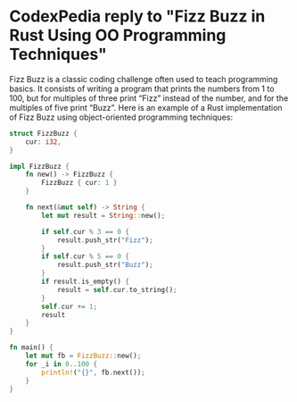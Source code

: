 # CodexPedia reply to "Fizz Buzz in Rust Using OO Programming Techniques"


Fizz Buzz is a classic coding challenge often used to teach programming basics. It consists of writing a program that prints the numbers from 1 to 100, but for multiples of three print “Fizz” instead of the number, and for the multiples of five print “Buzz”. Here is an example of a Rust implementation of Fizz Buzz using object-oriented programming techniques:

```rust
struct FizzBuzz {
    cur: i32,
}

impl FizzBuzz {
    fn new() -> FizzBuzz {
        FizzBuzz { cur: 1 }
    }

    fn next(&mut self) -> String {
        let mut result = String::new();

        if self.cur % 3 == 0 {
            result.push_str("Fizz");
        }
        if self.cur % 5 == 0 {
            result.push_str("Buzz");
        }
        if result.is_empty() {
            result = self.cur.to_string();
        }
        self.cur += 1;
        result
    }
}

fn main() {
    let mut fb = FizzBuzz::new();
    for _i in 0..100 {
        println!("{}", fb.next());
    }
}
```
